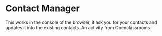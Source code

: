 # Contact Manager
This works in the console of the browser, it ask you for your contacts and updates it into the existing contacts.
An activity from Openclassrooms
